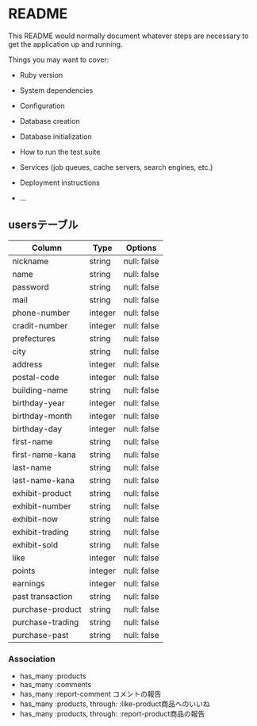 # README

This README would normally document whatever steps are necessary to get the
application up and running.

Things you may want to cover:

* Ruby version

* System dependencies

* Configuration

* Database creation

* Database initialization

* How to run the test suite

* Services (job queues, cache servers, search engines, etc.)

* Deployment instructions

* ...


## usersテーブル
|Column|Type|Options|
|------|----|-------|
|nickname|string|null: false|
|name|string|null: false|名前
|password|string|null: false|パスワード
|mail|string|null: false|
|phone-number|integer|null: false|電話番号
|cradit-number|integer|null: false|クレジット番号
|prefectures|string|null: false|都道府県
|city|string|null: false|市区町村
|address|integer|null: false|番地
|postal-code|integer|null: false|郵便番号
|building-name|string|null: false|建物名
|birthday-year|integer|null: false|誕生年
|birthday-month|integer|null: false|月
|birthday-day|integer|null: false|日
|first-name|string|null: false|姓（漢字）
|first-name-kana|string|null: false|姓（仮名）
|last-name|string|null: false|名（漢字）
|last-name-kana|string|null: false|名（仮名）
|exhibit-product|string|null: false|出品した商品
|exhibit-number|string|null: false|出品数
|exhibit-now|string|null: false|出品中
|exhibit-trading|string|null: false|取引中(出品)
|exhibit-sold|string|null: false|売却済み
|like|integer|null: false|いいね！
|points|integer|null: false|ポイント
|earnings|integer|null: false|売上金
|past transaction|string|null: false|過去の取引
|purchase-product|string|null: false|購入した商品
|purchase-trading|string|null: false|取引中(購入)
|purchase-past|string|null: false|過去の購入品
### Association
- has_many :products
- has_many :comments
- has_many :report-comment コメントの報告
- has_many :products, through: :like-product商品へのいいね
- has_many :products, through: :report-product商品の報告
